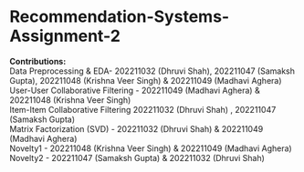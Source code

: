 # Recommendation-Systems-Assignment-2
<b>Contributions:</b>
<br>Data Preprocessing & EDA- 202211032 (Dhruvi Shah), 202211047 (Samaksh Gupta), 202211048 (Krishna Veer Singh) & 202211049 (Madhavi Aghera)
<br>User-User Collaborative Filtering - 202211049 (Madhavi Aghera) & 202211048 (Krishna Veer Singh)
<br>Item-Item Collaborative Filtering 202211032 (Dhruvi Shah) , 202211047 (Samaksh Gupta)
<br>Matrix Factorization (SVD) - 202211032 (Dhruvi Shah) & 202211049 (Madhavi Aghera)
<br> Novelty1 - 202211048 (Krishna Veer Singh) & 202211049 (Madhavi Aghera)
<br> Novelty2 - 202211047 (Samaksh Gupta) & 202211032 (Dhruvi Shah)
